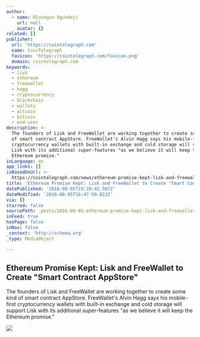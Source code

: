 ```yaml
---
author:
  - name: Olusegun Ogundeji
    url: null
    avatar: {}
related: []
publisher:
  url: 'https://cointelegraph.com'
  name: CoinTelegraph
  favicon: 'https://cointelegraph.com/favicon.png'
  domain: cointelegraph.com
keywords:
  - lisk
  - ethereum
  - freewallet
  - hagg
  - cryptocurrency
  - blockchain
  - wallets
  - altcoin
  - bitcoin
  - end-user
description: >-
  The founders of Lisk and FreeWallet are working together to create some kind
  of smart contract AppStore. FreeWallet's Alvin Hagg says his mobile-first
  cryptocurrency wallets with built-in exchange and cold storage will support
  Lisk with its additional super-features "as we believe it will keep the
  Ethereum promise."
inLanguage: en
app_links: []
isBasedOnUrl: >-
  https://cointelegraph.com/news/ethereum-promise-kept-lisk-and-freewallet-to-create-smart-contract-appstore
title: 'Ethereum Promise Kept: Lisk and FreeWallet to Create "Smart Contract AppStore"'
datePublished: '2016-08-05T19:20:42.587Z'
dateModified: '2016-08-05T16:47:50.822Z'
via: {}
starred: false
sourcePath: _posts/2016-08-05-ethereum-promise-kept-lisk-and-freewallet-to-create-smart.md
inFeed: true
hasPage: false
inNav: false
_context: 'http://schema.org'
_type: MediaObject

---
```

<article style=""><h1>Ethereum Promise Kept: Lisk and FreeWallet to Create "Smart Contract AppStore"</h1><p>The founders of Lisk and FreeWallet are working together to create some kind of smart contract AppStore. FreeWallet's Alvin Hagg says his mobile-first cryptocurrency wallets with built-in exchange and cold storage will support Lisk with its additional super-features "as we believe it will keep the Ethereum promise."</p><img src="https://cointelegraph.com/images/725_Ly9jb2ludGVsZWdyYXBoLmNvbS9zdG9yYWdlL3VwbG9hZHMvdmlldy81YjJmMTc3YmY2NGI4ZDk5NDdkYzNkYzNiMjE2YjkxZC5qcGc=.jpg" /></article>